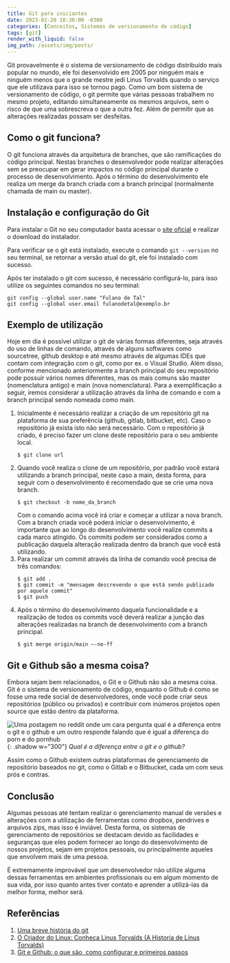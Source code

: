 ```yaml
---
title: Git para iniciantes
date: 2023-02-20 18:30:00 -0300
categories: [Conceitos, Sistemas de versionamento de código]
tags: [git]
render_with_liquid: false
img_path: /assets/img/posts/
---
```


Git provavelmente é o sistema de versionamento de código distribuído mais popular no mundo, ele foi desenvolvido em 2005 por ninguém mais e ninguém menos que o grande mestre jedi Linus Torvalds quando o serviço que ele utilizava para isso se tornou pago.
Como um bom sistema de versionamento de código, o git permite que várias pessoas trabalhem no mesmo projeto, editando simultaneamente os mesmos arquivos, sem o risco de que uma sobrescreva o que a outra fez. Além de permitir que as alterações realizadas possam ser desfeitas.

## Como o git funciona?
O git funciona através da arquitetura de branches, que são ramificações do código principal. Nestas branches o desenvolvedor pode realizar alterações sem se preocupar em gerar impactos no código principal durante o processo de desenvolvimento. Após o término do desenvolvimento ele realiza um merge da branch criada com a branch principal (normalmente chamada de main ou master).

## Instalação e configuração do Git

Para instalar o Git no seu computador basta acessar o [site oficial](https://git-scm.com/download/win) e realizar o download do instalador.

Para verificar se o git está instalado, execute o comando `git --version` no seu terminal, se retornar a versão atual do git, ele foi instalado com sucesso.

Após ter instalado o git com sucesso, é necessário configurá-lo, para isso utilize os seguintes comandos no seu terminal:

```console
git config --global user.name "Fulano de Tal"
git config --global user.email fulanodetal@exemplo.br
```

## Exemplo de utilização
Hoje em dia é possível utilizar o git de várias formas diferentes, seja através do uso de linhas de comando, através de alguns softwares como sourcetree, github desktop e até mesmo através de algumas IDEs que contam com integração com o git, como por ex. o Visual Studio.
Além disso, conforme mencionado anteriormente a branch principal do seu repositório pode possuir vários nomes diferentes, mas os mais comuns são master (nomenclatura antigo) e main (nova nomenclatura). Para a exemplificação a seguir, iremos considerar a utilização através da linha de comando e com a branch principal sendo nomeada como main.

1. Inicialmente é necessário realizar a criação de um repositório git na plataforma de sua preferência (github, gitlab, bitbucket, etc). Caso o repositório já exista isto não será necessário.
    Com o repositório já criado, é preciso fazer um clone deste repositório para o seu ambiente local.
    ```console
    $ git clone url
    ```
2. Quando você realiza o clone de um repositório, por padrão você estará utilizando a branch principal, neste caso a main, desta forma, para seguir com o desenvolvimento é recomendado que se crie uma nova branch.
    ```console
    $ git checkout -b nome_da_branch
    ```
    Com o comando acima você irá criar e começar a utilizar a nova branch.
    Com a branch criada você poderá iniciar o desenvolvimento, é importante que ao longo do desenvolvimento você realize commits a cada marco atingido. Os commits podem ser considerados como a publicação daquela alteração realizada dentro da branch que você está utilizando.
3. Para realizar um commit através da linha de comando você precisa de três comandos:
    ```console
    $ git add .
    $ git commit -m "mensagem descrevendo o que está sendo publicado por aquele commit"
    $ git push
    ```
4. Após o término do desenvolvimento daquela funcionalidade e a realização de todos os commits você deverá realizar a junção das alterações realizadas na branch de desenvolvimento com a branch principal.
    ```console
    $ git merge origin/main –-no-ff
    ```

## Git e Github são a mesma coisa?

Embora sejam bem relacionados, o Git e o Github não são a mesma coisa. Git é o sistema de versionamento de código, enquanto o Github é como se fosse uma rede social de desenvolvedores, onde você pode criar seus repositórios (público ou privados) e contribuir com inúmeros projetos open source que estão dentro da plataforma.

![Uma postagem no reddit onde um cara pergunta qual é a diferença entre o git e o github e um outro responde falando que é igual a diferença do porn e do pornhub](difference_between_git_and_github.jpg){: .shadow  w="300"}
_Qual é a diferença entre o git e o github?_

Assim como o Github existem outras plataformas de gerenciamento de repositório baseados no git, como o Gitlab e o Bitbucket, cada um com seus prós e contras.

## Conclusão
Algumas pessoas até tentam realizar o gerenciamento manual de versões e alterações com a utilização de ferramentas como dropbox, pendrives e arquivos zips, mas isso é inviável. Desta forma, os sistemas de gerenciamento de repositórios se destacam devido as facilidades e seguranças que eles podem fornecer ao longo do desenvolvimento de nossos projetos, sejam em projetos pessoais, ou principalmente aqueles que envolvem mais de uma pessoa.

É extremamente improvável que um desenvolvedor não utilize alguma dessas ferramentas em ambientes profissionais ou em algum momento de sua vida, por isso quanto antes tiver contato e aprender a utilizá-las da melhor forma, melhor será.

## Referências

1. [Uma breve história do git](https://git-scm.com/book/pt-br/v2/Come%C3%A7ando-Uma-Breve-Hist%C3%B3ria-do-Git)
2. [O Criador do Linux: Conheça Linus Torvalds (A Historia de Linus Torvalds)](https://ilustradev.com.br/o-criador-do-linux-conheca-linus-torvalds/)
3. [Git e Github: o que são, como configurar e primeiros passos](https://www.alura.com.br/artigos/o-que-e-git-github)
